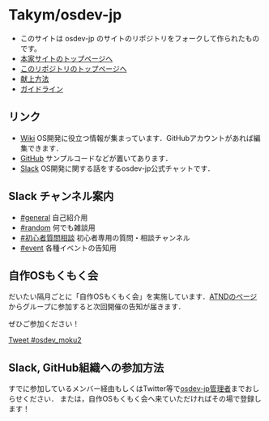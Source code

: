 # Takym/osdev-jp
- このサイトは osdev-jp のサイトのリポジトリをフォークして作られたものです。
- [本家サイトのトップページへ](http://osdev.jp/index.html)
- [このリポジトリのトップページへ](./index.html)
- [献上方法](./CONTRIBUTE.md)
- [ガイドライン](./GUIDELINES.md)

## リンク
- [Wiki](https://github.com/osdev-jp/osdev-jp.github.io/wiki) OS開発に役立つ情報が集まっています．GitHubアカウントがあれば編集できます．
- [GitHub](https://github.com/osdev-jp) サンプルコードなどが置いてあります．
- [Slack](https://osdev-jp.slack.com/) OS開発に関する話をするosdev-jp公式チャットです．

## Slack チャンネル案内
- [#general](https://osdev-jp.slack.com/messages/C0XA3GB7F/)
自己紹介用
- [#random](https://osdev-jp.slack.com/messages/C0XA87EM7/)
何でも雑談用
- [#初心者質問相談](https://osdev-jp.slack.com/messages/CGEGWHRGQ/)
初心者専用の質問・相談チャンネル
- [#event](https://osdev-jp.slack.com/messages/C626TTWMP/)
各種イベントの告知用

## 自作OSもくもく会
だいたい隔月ごとに「自作OSもくもく会」を実施しています．[ATNDのページ](https://atnd.org/groups/osdev-jp)からグループに参加すると次回開催の告知が届きます．

ぜひご参加ください！

<a href="https://twitter.com/intent/tweet?button_hashtag=osdev_moku2&ref_src=twsrc%5Etfw" class="twitter-hashtag-button" data-show-count="false">Tweet #osdev_moku2</a><script async src="https://platform.twitter.com/widgets.js" charset="utf-8"></script>

## Slack, GitHub組織への参加方法
すでに参加しているメンバー経由もしくはTwitter等で[osdev-jp管理者](https://github.com/orgs/osdev-jp/people)までおしらせください．
または，自作OSもくもく会へ来ていただければその場で登録します！
